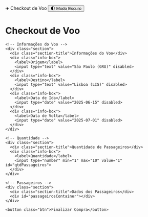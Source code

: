<!DOCTYPE html>
<html lang="pt-br">
<head>
<meta charset="UTF-8">
<meta name="viewport" content="width=device-width, initial-scale=1.0">
<title>Checkout de Voo</title>
<style>
  :root {
    --bg-color: #f4f7fa;
    --text-color: #333;
    --container-bg: white;
    --box-bg: #f9fafc;
    --input-bg: white;
    --summary-bg: #f0f4f8;
    --button-bg: #0077ff;
    --button-hover: #005fd4;
    --border-color: #ddd;
  }

  body.dark {
    --bg-color: #121212;
    --text-color: #f1f1f1;
    --container-bg: #1e1e1e;
    --box-bg: #2a2a2a;
    --input-bg: #333;
    --summary-bg: #1f1f1f;
    --button-bg: #0077ff;
    --button-hover: #005fd4;
    --border-color: #444;
  }

  body {
    background-color: var(--bg-color);
    color: var(--text-color);
    font-family: 'Segoe UI', Tahoma, Geneva, Verdana, sans-serif;
    margin: 0;
    padding: 0;
  }

  .top-bar {
    display: flex;
    justify-content: space-between;
    align-items: center;
    background: var(--container-bg);
    padding: 10px 20px;
    border-bottom: 1px solid var(--border-color);
  }

  .toggle-dark {
    background: var(--button-bg);
    color: white;
    border: none;
    padding: 8px 16px;
    border-radius: 8px;
    cursor: pointer;
    transition: background-color 0.3s;
  }

  .toggle-dark:hover {
    background-color: var(--button-hover);
  }

  .container {
    max-width: 1000px;
    margin: 20px auto;
    background: var(--container-bg);
    border-radius: 15px;
    box-shadow: 0 10px 30px rgba(0,0,0,0.1);
    padding: 30px;
  }

  h1 {
    text-align: center;
    color: var(--text-color);
    margin-bottom: 20px;
  }

  .section {
    margin-bottom: 30px;
  }

  .section-title {
    font-size: 1.2rem;
    margin-bottom: 15px;
    color: var(--text-color);
    border-bottom: 2px solid var(--border-color);
    padding-bottom: 5px;
  }

  .info-box {
    background: var(--box-bg);
    padding: 15px;
    border-radius: 10px;
    border: 1px solid var(--border-color);
    margin-bottom: 15px;
  }

  label {
    display: block;
    margin-bottom: 5px;
    color: var(--text-color);
  }

  input, select {
    width: 100%;
    padding: 8px 10px;
    border: 1px solid var(--border-color);
    border-radius: 8px;
    background: var(--input-bg);
    color: var(--text-color);
  }

  .passageiro-box {
    background: var(--box-bg);
    border: 1px solid var(--border-color);
    border-radius: 10px;
    padding: 15px;
    margin-bottom: 20px;
  }

  .sub-box {
    background: var(--input-bg);
    border: 1px dashed var(--border-color);
    border-radius: 8px;
    padding: 10px;
    margin-bottom: 10px;
  }

  .sub-box h4 {
    margin-top: 0;
    color: var(--text-color);
  }

  .summary {
    background: var(--summary-bg);
    padding: 20px;
    border-radius: 10px;
  }

  .summary h3 {
    margin-top: 0;
    color: var(--text-color);
  }

  .summary-item {
    display: flex;
    justify-content: space-between;
    margin: 10px 0;
    color: var(--text-color);
  }

  .btn {
    display: block;
    width: 100%;
    padding: 12px;
    background-color: var(--button-bg);
    color: white;
    border: none;
    border-radius: 8px;
    font-size: 1rem;
    cursor: pointer;
    transition: background-color 0.3s;
  }

  .btn:hover {
    background-color: var(--button-hover);
  }

  @media (max-width: 600px) {
    .container {
      padding: 20px;
      margin: 10px;
    }
    h1 {
      font-size: 1.5rem;
    }
    .section-title {
      font-size: 1rem;
    }
  }
</style>
</head>

<body>
  <div class="top-bar">
    <span>✈️ Checkout de Voo</span>
    <button class="toggle-dark" onclick="toggleDarkMode()">🌓 Modo Escuro</button>
  </div>

  <div class="container">
    <h1>Checkout de Voo</h1>

    <!-- Informações do Voo -->
    <div class="section">
      <div class="section-title">Informações do Voo</div>
      <div class="info-box">
        <label>Origem</label>
        <input type="text" value="São Paulo (GRU)" disabled>
      </div>
      <div class="info-box">
        <label>Destino</label>
        <input type="text" value="Lisboa (LIS)" disabled>
      </div>
      <div class="info-box">
        <label>Data de Ida</label>
        <input type="date" value="2025-06-15" disabled>
      </div>
      <div class="info-box">
        <label>Data de Volta</label>
        <input type="date" value="2025-07-01" disabled>
      </div>
    </div>

    <!-- Quantidade -->
    <div class="section">
      <div class="section-title">Quantidade de Passageiros</div>
      <div class="info-box">
        <label>Quantidade</label>
        <input type="number" min="1" max="10" value="1" id="qtdPassageiros">
      </div>
    </div>

    <!-- Passageiros -->
    <div class="section">
      <div class="section-title">Dados dos Passageiros</div>
      <div id="passageirosContainer"></div>
    </div>

    <button class="btn">Finalizar Compra</button>
  </div>

<script>
  const qtdPassageiros = document.getElementById('qtdPassageiros');
  const passageirosContainer = document.getElementById('passageirosContainer');

  function calcularIdade(dataNascimento) {
    const hoje = new Date();
    const nascimento = new Date(dataNascimento);
    let idade = hoje.getFullYear() - nascimento.getFullYear();
    const m = hoje.getMonth() - nascimento.getMonth();
    if (m < 0 || (m === 0 && hoje.getDate() < nascimento.getDate())) {
      idade--;
    }
    return idade;
  }

  function criarPassageiro(index) {
    const box = document.createElement('div');
    box.className = 'passageiro-box';
    box.innerHTML = `<h3>Passageiro ${index + 1}</h3>`;

    const subBox = document.createElement('div');
    subBox.className = 'sub-box';
    subBox.innerHTML = `
      <h4>Dados Pessoais</h4>
      <label>Nome Completo</label>
      <input type="text" placeholder="Digite seu nome completo">
      <label>RG</label>
      <input type="text" placeholder="Digite seu RG">
      <label>Data de Nascimento</label>
      <input type="date">
      <div class="idade-text">Idade: -</div>
      <label>Possui Deficiência?</label>
      <select>
        <option value="nao">Não</option>
        <option value="sim">Sim</option>
      </select>
      <label>Plano</label>
      <select></select>
    `;

    const inputNascimento = subBox.querySelector('input[type="date"]');
    const idadeText = subBox.querySelector('.idade-text');
    const selectDeficiencia = subBox.querySelectorAll('select')[0];
    const selectPlano = subBox.querySelectorAll('select')[1];

    inputNascimento.addEventListener('input', () => {
      const idade = calcularIdade(inputNascimento.value);
      idadeText.innerText = isNaN(idade) ? 'Idade: -' : `Idade: ${idade} anos`;
    });

    function atualizarPlano() {
      const temDeficiencia = selectDeficiencia.value === 'sim';
      selectPlano.innerHTML = '';
      const planos = temDeficiencia ? ['Familiar', 'PCD', 'Conforto'] : ['Familiar', 'Conforto'];
      planos.forEach(plano => {
        const opt = document.createElement('option');
        opt.value = plano;
        opt.text = plano;
        selectPlano.appendChild(opt);
      });
    }

    selectDeficiencia.addEventListener('change', atualizarPlano);
    atualizarPlano();

    box.appendChild(subBox);
    return box;
  }

  function atualizarPassageiros() {
    passageirosContainer.innerHTML = '';
    const quantidade = parseInt(qtdPassageiros.value) || 1;
    for (let i = 0; i < quantidade; i++) {
      const passageiro = criarPassageiro(i);
      passageirosContainer.appendChild(passageiro);
    }
  }

  qtdPassageiros.addEventListener('input', atualizarPassageiros);
  atualizarPassageiros();

  function toggleDarkMode() {
    document.body.classList.toggle('dark');
  }
</script>
</body>
</html>

